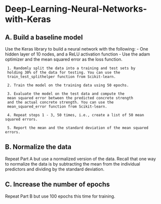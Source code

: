 # Deep-Learning-Neural-Networks-with-Keras

## A. Build a baseline model
Use the Keras library to build a neural network with the following:
     - One hidden layer of 10 nodes, and a ReLU activation function
     - Use the adam optimizer and the mean squared error as the loss function.

     1. Randomly split the data into a training and test sets by 
     holding 30% of the data for testing. You can use the 
     train_test_splithelper function from Scikit-learn.
     
     2. Train the model on the training data using 50 epochs.
     
     3. Evaluate the model on the test data and compute the 
     mean squared error between the predicted concrete strength 
     and the actual concrete strength. You can use the 
     mean_squared_error function from Scikit-learn.
     
     4. Repeat steps 1 - 3, 50 times, i.e., create a list of 50 mean squared errors.
     
     5. Report the mean and the standard deviation of the mean squared errors.

## B. Normalize the data
Repeat Part A but use a normalized version of the data. 
Recall that one way to normalize the data is by subtracting 
the mean from the individual predictors and dividing by the standard deviation.

## C. Increase the number of epochs
Repeat Part B but use 100 epochs this time for training.

